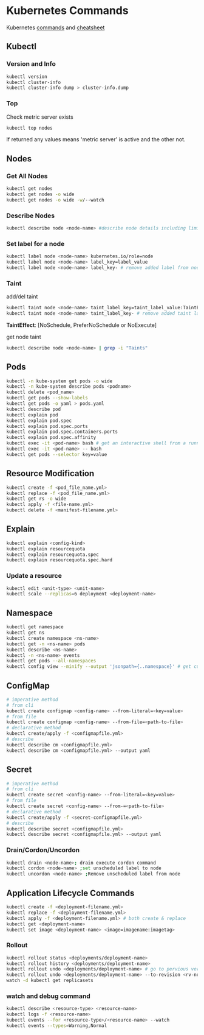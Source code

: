 # Kubernetes Commands

Kubernetes [commands] and [cheatsheet]

## Kubectl

### Version and Info

```bash
kubectl version
kubectl cluster-info
kubectl cluster-info dump > cluster-info.dump
```

### Top

Check metric server exists

```bash
kubectl top nodes
```

If returned any values means 'metric server' is active and the other not.

## Nodes

### Get All Nodes

```bash
kubectl get nodes
kubectl get nodes -o wide
kubectl get nodes -o wide -w/--watch
```

### Describe Nodes

```bash
kubectl describe node <node-name> #describe node details including limits
```

### Set label for a node

```bash
kubectl label node <node-name> kubernetes.io/role=node
kubectl label node <node-name> label_key=label_value
kubectl label node <node-name> label_key- # remove added label from node"
```

### Taint

add/del taint

```bash
kubectl taint node <node-name> taint_label_key=taint_label_value:TaintEffect # add taint label to node"
kubectl taint node <node-name> taint_label_key- # remove added taint label to node"
```

**TaintEffect**:     [NoSchedule, PreferNoSchedule or NoExecute]

get node taint

```bash
kubectl describe node <node-name> | grep -i "Taints"
```

## Pods

```bash
kubectl -n kube-system get pods -o wide
kubectl -n kube-system describe pods <podname>
kubectl delete <pod_name>
kubectl get pods --show-labels
kubectl get pods -o yaml > pods.yaml
kubectl describe pod
kubectl explain pod
kubectl explain pod.spec
kubectl explain pod.spec.ports
kubectl explain pod.spec.containers.ports
kubectl explain pod.spec.affinity
kubectl exec -it <pod-name> bash # get an interactive shell from a running pod
kubectl exec -it <pod-name> -- bash
kubectl get pods --selector key=value
```

## Resource Modification

```bash
kubectl create -f <pod_file_name.yml>
kubectl replace -f <pod_file_name.yml>
kubectl get rs -o wide
kubectl apply -f <file-name.yml>
kubectl delete -f <manifest-filename.yml>
```

## Explain

```bash
kubectl explain <config-kind>
kubectl explain resourcequota
kubectl explain resourcequota.spec
kubectl explain resourcequota.spec.hard
```

### Update a resource

```bash
kubectl edit <unit-type> <unit-name>
kubectl scale --replicas=6 deployment <deployment-name>
```

## Namespace

```bash
kubectl get namespace
kubectl get ns
kubectl create namespace <ns-name>
kubectl get -n <ns-name> pods
kubectl describe <ns-name>
kubectl -n <ns-name> events
kubectl get pods --all-namespaces
kubectl config view --minify --output 'jsonpath={..namespace}' # get current ns
```

## ConfigMap

```bash
# imperative method
# from cli
kubectl create configmap <config-name> --from-literal=<key=value>
# from file
kubectl create configmap <config-name> --from-file=<path-to-file>
# declarative method
kubectl create/apply -f <configmapfile.yml>
# describe
kubectl describe cm <configmapfile.yml>
kubectl describe cm <configmapfile.yml> --output yaml
```

## Secret

```bash
# imperative method
# from cli
kubectl create secret <config-name> --from-literal=<key=value>
# from file
kubectl create secret <config-name> --from-=<path-to-file>
# declarative method
kubectl create/apply -f <secret-configmapfile.yml>
# describe
kubectl describe secret <configmapfile.yml>
kubectl describe secret <configmapfile.yml> --output yaml
```

### Drain/Cordon/Uncordon

```bash
kubectl drain <node-name>; drain execute cordon command
kubectl cordon <node-name> ;set unscheduled label to node
kubectl uncordon <node-name> ;Remove unscheduled label from node
```

## Application Lifecycle Commands

```bash
kubectl create -f <deployment-filename.yml>
kubectl replace -f <deployment-filename.yml>
kubectl apply -f <deployment-filename.yml> # both create & replace
kubectl get <deployment-name>
kubectl set image <deployment-name> <image=imagename:imagetag>
```

### Rollout

```bash
kubectl rollout status <deployments/deployment-name>
kubectl rollout history <deployments/deployment-name>
kubectl rollout undo <deployments/deployment-name> # go to pervious version
kubectl rollout undo <deployments/deployment-name> --to-revision <rv-no> # go to pervious version
watch -d kubectl get replicasets
```

### watch and debug command

```bash
kubectl describe <resource-type> <resource-name>
kubectl logs -f <resource-name>
kubectl events --for <resource-type>/<resource-name> --watch
kubectl events --types=Warning,Normal
```
<!-- links -->
[commands]: ../../../assets/kuber/cheatsheet/cs-commands.jpg
[cheatsheet]: ../../../assets/kuber/cheatsheet/cs-CheatSheet.jpg

